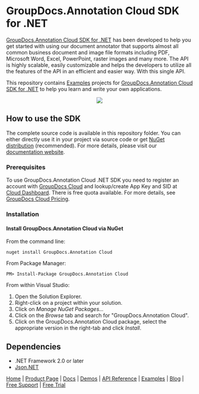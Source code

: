 # GroupDocs.Annotation Cloud SDK for .NET

[GroupDocs.Annotation Cloud SDK for .NET](https://products.groupdocs.cloud/annotation/net) has been developed to help you get started with using our document annotator that supports almost all common business document and image file formats including PDF, Microsoft Word, Excel, PowerPoint, raster images and many more. The API is highly scalable, easily customizable and helps the developers to utilize all the features of the API in an efficient and easier way. With this single API.

This repository contains [Examples](Examples) projects for [GroupDocs.Annotation Cloud SDK for .NET](https://products.groupdocs.cloud/annotation/net) to help you learn and write your own applications.

<p align="center">
  <a title="Download complete GroupDocs.Annotation Cloud SDK Examples for .NET source code" href="https://github.com/groupdocs-annotation-cloud/groupdocs-annotation-cloud-dotnet-samples/archive/master.zip">
	<img src="https://raw.github.com/AsposeExamples/java-examples-dashboard/master/images/downloadZip-Button-Large.png" />
  </a>
</p>

## How to use the SDK

The complete source code is available in this repository folder. You can either directly use it in your project via source code or get [NuGet distribution](https://www.nuget.org/packages/GroupDocs.Annotation-Cloud/) (recommended). For more details, please visit our [documentation website](https://docs.groupdocs.cloud/annotation/available-sdks/).

### Prerequisites

To use GroupDocs.Annotation Cloud .NET SDK you need to register an account with [GroupDocs Cloud](https://groupdocs.cloud) and lookup/create App Key and SID at [Cloud Dashboard](https://dashboard.groupdocs.cloud/#/apps). There is free quota available. For more details, see [GroupDocs Cloud Pricing](https://purchase.groupdocs.cloud/pricing).

### Installation

#### Install GroupDocs.Annotation Cloud via NuGet

From the command line:

```shell
nuget install GroupDocs.Annotation Cloud
```

From Package Manager:

```shell
PM> Install-Package GroupDocs.Annotation Cloud
```

From within Visual Studio:

1. Open the Solution Explorer.
2. Right-click on a project within your solution.
3. Click on *Manage NuGet Packages...*
4. Click on the *Browse* tab and search for "GroupDocs.Annotation Cloud".
5. Click on the GroupDocs.Annotation Cloud package, select the appropriate version in the right-tab and click *Install*.

## Dependencies

- .NET Framework 2.0 or later
- [Json.NET](https://www.nuget.org/packages/Newtonsoft.Json/)

[Home](https://www.groupdocs.cloud/) | [Product Page](https://products.groupdocs.cloud/annotation/net) | [Docs](https://docs.groupdocs.cloud/annotation/) | [Demos](https://products.groupdocs.app/annotation/family) | [API Reference](https://apireference.groupdocs.cloud/annotation/) | [Examples](https://github.com/groupdocs-annotation-cloud/groupdocs-annotation-cloud-dotnet-samples) | [Blog](https://blog.groupdocs.cloud/category/annotation/) | [Free Support](https://forum.groupdocs.cloud/c/annotation) | [Free Trial](https://purchase.groupdocs.cloud/trial)
